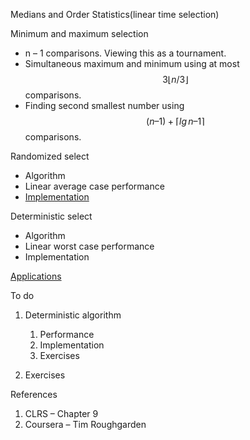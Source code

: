 Medians and Order Statistics(linear time selection)

Minimum and maximum selection

- n – 1 comparisons. Viewing this as a tournament.
- Simultaneous maximum and minimum using at
  most$$3{\lfloor{n/3}\rfloor}$$ comparisons.
- Finding second smallest number
  using$${({n–1})} + {\lceil{\mathit{\lg}n–1}\rceil}$$comparisons.

Randomized select

- Algorithm
- Linear average case performance
- [Implementation](https://github.com/AbhijithMadhav/sorting/blob/master/Sorting/src/sorting/quicksort/RSelect.java)

Deterministic select

- Algorithm
- Linear worst case performance
- Implementation

[Applications](Applications%20-%20Linear%20time%20selection.odt)

To do

1.  Deterministic algorithm

    1.  Performance
    2.  Implementation
    3.  Exercises

2.  Exercises

References

1.  CLRS – Chapter 9
2.  Coursera – Tim Roughgarden
